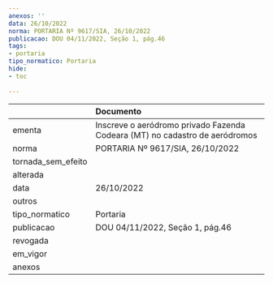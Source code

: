 ```yaml
---
anexos: ''
data: 26/10/2022
norma: PORTARIA Nº 9617/SIA, 26/10/2022
publicacao: DOU 04/11/2022, Seção 1, pág.46
tags:
- portaria
tipo_normatico: Portaria
hide: 
- toc 
 
---
```


|                    | Documento                                                                   |
|:-------------------|:----------------------------------------------------------------------------|
| ementa             | Inscreve o aeródromo privado Fazenda Codeara (MT) no cadastro de aeródromos |
| norma              | PORTARIA Nº 9617/SIA, 26/10/2022                                            |
| tornada_sem_efeito |                                                                             |
| alterada           |                                                                             |
| data               | 26/10/2022                                                                  |
| outros             |                                                                             |
| tipo_normatico     | Portaria                                                                    |
| publicacao         | DOU 04/11/2022, Seção 1, pág.46                                             |
| revogada           |                                                                             |
| em_vigor           |                                                                             |
| anexos             |                                                                             |